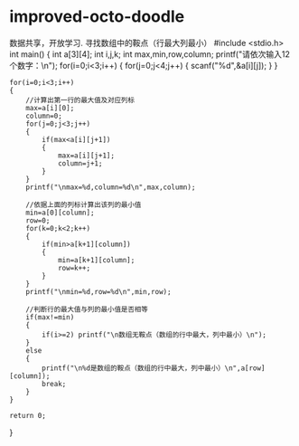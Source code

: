 # improved-octo-doodle
数据共享，开放学习. 寻找数组中的鞍点（行最大列最小）
#include <stdio.h>
int main()
{
    int a[3][4];
    int i,j,k;
    int max,min,row,column;
    printf("请依次输入12个数字：\n");
    for(i=0;i<3;i++)
    {
        for(j=0;j<4;j++)
        {
            scanf("%d",&a[i][j]);
        }
    }
    
    for(i=0;i<3;i++)
    {
        //计算出第一行的最大值及对应列标
        max=a[i][0];
        column=0;
        for(j=0;j<3;j++)
        {
            if(max<a[i][j+1])
            {
                max=a[i][j+1];
                column=j+1;
            }
        }
        printf("\nmax=%d,column=%d\n",max,column);

        //依据上面的列标计算出该列的最小值
        min=a[0][column];
        row=0;
        for(k=0;k<2;k++)
        {
            if(min>a[k+1][column])
            {
                min=a[k+1][column];
                row=k++;
            }
        }
        printf("\nmin=%d,row=%d\n",min,row);

        //判断行的最大值与列的最小值是否相等
        if(max!=min)
        {
            if(i>=2) printf("\n数组无鞍点（数组的行中最大，列中最小）\n");
        }
        else
        {
            printf("\n%d是数组的鞍点（数组的行中最大，列中最小）\n",a[row][column]);
            break;
        }
    }

    return 0;
}
